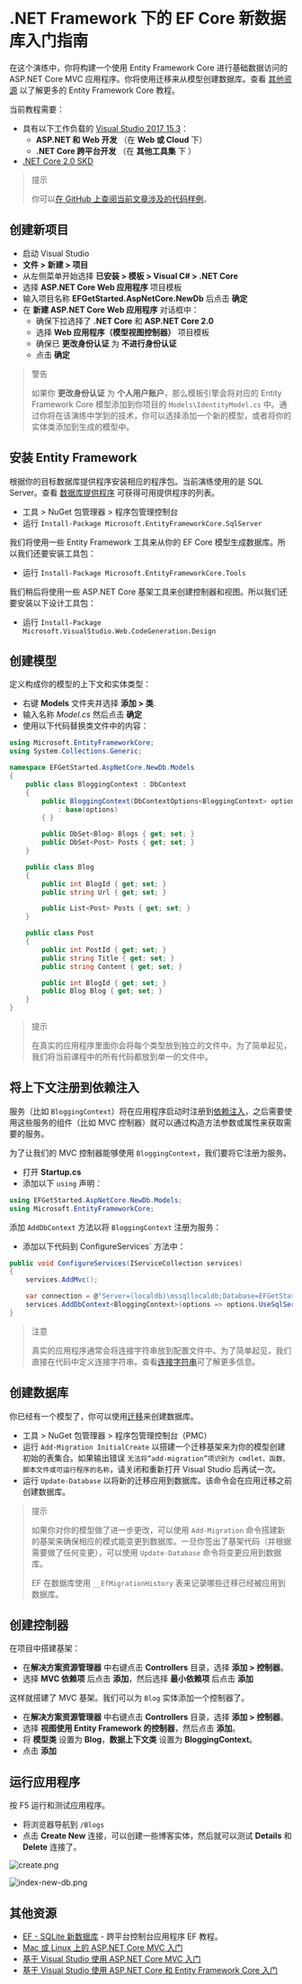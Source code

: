 # .NET Framework 下的 EF Core 新数据库入门指南

在这个演练中，你将构建一个使用 Entity Framework Core 进行基础数据访问的 ASP.NET Core MVC 应用程序。你将使用迁移来从模型创建数据库。查看 [其他资源](#其他资源) 以了解更多的 Entity Framework Core 教程。

当前教程需要：

* 具有以下工作负载的 [Visual Studio 2017 15.3](https://www.visualstudio.com/downloads/)：
    * **ASP.NET 和 Web 开发** （在 **Web 或 Cloud** 下）
    * **.NET Core 跨平台开发** （在 **其他工具集** 下 ）
* [.NET Core 2.0 SKD](https://www.microsoft.com/net/download/core)

> 提示
>
> 你可以[在 GitHub 上查阅当前文章涉及的代码样例](https://github.com/aspnet/EntityFramework.Docs/tree/master/samples/core/GetStarted/AspNetCore/EFGetStarted.AspNetCore.NewDb)。

## 创建新项目

* 启动 Visual Studio
* **文件 > 新建 > 项目**
* 从左侧菜单开始选择 **已安装 > 模板 > Visual C# > .NET Core**
* 选择 **ASP.NET Core Web 应用程序** 项目模板
* 输入项目名称 **EFGetStarted.AspNetCore.NewDb** 后点击 **确定**
* 在 **新建 ASP.NET Core Web 应用程序** 对话框中：
    * 确保下拉选择了 **.NET Core** 和 **ASP.NET Core 2.0**
    * 选择 **Web 应用程序（模型视图控制器）** 项目模板
    * 确保已 **更改身份认证** 为 **不进行身份认证**
    * 点击 **确定**

> 警告
>
> 如果你 **更改身份认证** 为 **个人用户账户**，那么模板引擎会将对应的 Entity Framework Core 模型添加到你项目的 `Models\IdentityModel.cs` 中。通过你将在该演练中学到的技术，你可以选择添加一个新的模型，或者将你的实体类添加到生成的模型中。

## 安装 Entity Framework

根据你的目标数据库提供程序安装相应的程序包。当前演练使用的是 SQL Server。查看 [数据库提供程序](../../7、数据库提供程序/A、数据库提供程序.md) 可获得可用提供程序的列表。

* 工具 > NuGet 包管理器 > 程序包管理控制台
* 运行 `Install-Package Microsoft.EntityFrameworkCore.SqlServer`

我们将使用一些 Entity Framework 工具来从你的 EF Core  模型生成数据库。所以我们还要安装工具包：

* 运行 `Install-Package Microsoft.EntityFrameworkCore.Tools`

我们稍后将使用一些 ASP.NET Core 基架工具来创建控制器和视图。所以我们还要安装以下设计工具包：

* 运行 `Install-Package Microsoft.VisualStudio.Web.CodeGeneration.Design`

## 创建模型

定义构成你的模型的上下文和实体类型：

* 右键 **Models** 文件夹并选择 **添加 > 类**.
* 输入名称 _Model.cs_ 然后点击 **确定**
* 使用以下代码替换类文件中的内容：

```C#
using Microsoft.EntityFrameworkCore;
using System.Collections.Generic;

namespace EFGetStarted.AspNetCore.NewDb.Models
{
    public class BloggingContext : DbContext
    {
        public BloggingContext(DbContextOptions<BloggingContext> options)
            : base(options)
        { }

        public DbSet<Blog> Blogs { get; set; }
        public DbSet<Post> Posts { get; set; }
    }

    public class Blog
    {
        public int BlogId { get; set; }
        public string Url { get; set; }

        public List<Post> Posts { get; set; }
    }

    public class Post
    {
        public int PostId { get; set; }
        public string Title { get; set; }
        public string Content { get; set; }

        public int BlogId { get; set; }
        public Blog Blog { get; set; }
    }
}
```

> 提示
>
> 在真实的应用程序里面你会将每个类型放到独立的文件中。为了简单起见，我们将当前课程中的所有代码都放到单一的文件中。

## 将上下文注册到依赖注入

服务（比如 `BloggingContext`）将在应用程序启动时注册到[依赖注入](https://docs.microsoft.com/zh-cn/aspnet/core/fundamentals/dependency-injection)，之后需要使用这些服务的组件（比如 MVC 控制器）就可以通过构造方法参数或属性来获取需要的服务。

为了让我们的 MVC 控制器能够使用 `BloggingContext`，我们要将它注册为服务。

* 打开 **Startup.cs**
* 添加以下 `using` 声明：

```C#
using EFGetStarted.AspNetCore.NewDb.Models;
using Microsoft.EntityFrameworkCore;
```

添加 `AddDbContext` 方法以将 `BloggingContext` 注册为服务：

* 添加以下代码到 ConfigureServices` 方法中：

```C#
public void ConfigureServices(IServiceCollection services)
{
    services.AddMvc();

    var connection = @"Server=(localdb)\mssqllocaldb;Database=EFGetStarted.AspNetCore.NewDb;Trusted_Connection=True;";
    services.AddDbContext<BloggingContext>(options => options.UseSqlServer(connection));
}
```

> 注意
>
> 真实的应用程序通常会将连接字符串放到配置文件中。为了简单起见，我们直接在代码中定义连接字符串。查看[连接字符串](https://docs.microsoft.com/zh-cn/ef/core/miscellaneous/connection-strings)可了解更多信息。

## 创建数据库

你已经有一个模型了，你可以使用[迁移](https://docs.microsoft.com/zh-cn/aspnet/core/data/ef-mvc/migrations#introduction-to-migrations)来创建数据库。

* 工具 > NuGet 包管理器 > 程序包管理控制台（PMC）
* 运行 `Add-Migration InitialCreate` 以搭建一个迁移基架来为你的模型创建初始的表集合。如果输出错误 `无法将“add-migration”项识别为 cmdlet、函数、脚本文件或可运行程序的名称`，请关闭和重新打开 Visual Studio 后再试一次。
* 运行 `Update-Database` 以将新的迁移应用到数据库。该命令会在应用迁移之前创建数据库。

> 提示
>
> 如果你对你的模型做了进一步更改，可以使用 `Add-Migration` 命令搭建新的基架来确保相应的模式能变更到数据库。一旦你签出了基架代码（并根据需要做了任何变更），可以使用 `Update-Database` 命令将变更应用到数据库。
>
> EF 在数据库使用 `__EfMigrationHistory` 表来记录哪些迁移已经被应用到数据库。

## 创建控制器

在项目中搭建基架：

* 在**解决方案资源管理器** 中右键点击 **Controllers** 目录，选择 **添加 > 控制器**。
* 选择 **MVC 依赖项** 后点击 **添加**，然后选择 **最小依赖项** 后点击 **添加**

这样就搭建了 MVC 基架。我们可以为 `Blog` 实体添加一个控制器了。

* 在**解决方案资源管理器** 中右键点击 **Controllers** 目录，选择 **添加 > 控制器**。
* 选择 **视图使用 Entity Framework 的控制器**，然后点击 **添加**。
* 将 **模型类** 设置为 **Blog**，**数据上下文类** 设置为 **BloggingContext**。
* 点击 **添加**

## 运行应用程序

按 F5 运行和测试应用程序。

* 将浏览器导航到 `/Blogs`
* 点击 **Create New** 连接，可以创建一些博客实体，然后就可以测试 **Details** 和 **Delete** 连接了。

![create.png](./create.png)

![index-new-db.png](./index-new-db.png)

## 其他资源

* [EF - SQLite 新数据库](../D、.NETCore/B、新数据库.md)  - 跨平台控制台应用程序 EF 教程。
* [Mac 或 Linux 上的 ASP.NET Core MVC 入门](https://docs.microsoft.com/zh-cn/aspnet/core/tutorials/first-mvc-app-xplat/index)
* [基于 Visual Studio 使用  ASP.NET Core MVC 入门](https://docs.microsoft.com/zh-cn/aspnet/core/tutorials/first-mvc-app/index)
* [基于 Visual Studio 使用 ASP.NET Core 和 Entity Framework Core 入门](https://docs.microsoft.com/zh-cn/aspnet/core/data/ef-mvc/index)